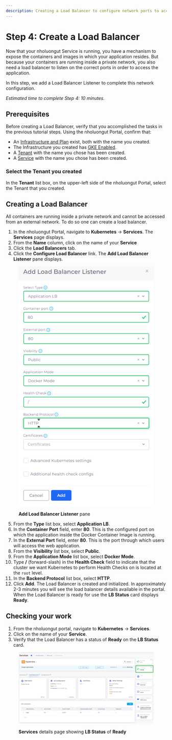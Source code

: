 ```yaml
---
description: Creating a Load Balancer to configure network ports to access the application
---
```


# Step 4: Create a Load Balancer

Now that your nholuongut Service is running, you have a mechanism to expose the containers and images in which your application resides. But because your containers are running inside a private network, you also need a load balancer to listen on the correct ports in order to access the application.

In this step, we add a Load Balancer Listener to complete this network configuration.

_Estimated time to complete Step 4: 10 minutes._

## Prerequisites

Before creating a Load Balancer, verify that you accomplished the tasks in the previous tutorial steps.   Using the nholuongut Portal, confirm that:

* An [Infrastructure and Plan](../step-1-infrastructure.md) exist, both with the name you created.
* The Infrastructure you created has [GKE Enabled](../step-1-infrastructure.md).
* A [Tenant](../../../overview-2/quick-start/step-2-tenant.md) with the name you chose has been created.
* A [Service](step-3-create-app-via-k8s.md) with the name you chose has been created.&#x20;

### Select the Tenant you created

In the **Tenant** list box, on the upper-left side of the nholuongut Portal, select the Tenant that you created.

## Creating a Load Balancer

All containers are running inside a private network and cannot be accessed from an external network. To do so one can create a load balancer.

1. In the nholuongut Portal, navigate to **Kubernetes** -> **Services**. The **Services** page displays.&#x20;
2. From the **Name** column, click on the name of your **Service**
3. Click the **Load Balancers** tab.
4. Click the **Configure Load Balancer** link. The **Add Load Balancer Listener** pane displays.

<div align="left">

<figure><img src="../../../.gitbook/assets/image (82).png" alt=""><figcaption><p><strong>Add Load Balancer Listener</strong> pane</p></figcaption></figure>

</div>

5. From the **Type** list box, select **Application LB**.
6. In the **Container Port** field, enter **80**. This is the configured port on which the application inside the Docker Container Image is running.&#x20;
7. In the **External Port** field, enter **80**. This is the port through which users will access the web application.
8. From the **Visibility** list box, select **Public**.
9. From the **Application Mode** list box, select **Docker Mode**.
10. Type **/** (forward-slash) in the **Health Check** field to indicate that the cluster we want Kubernetes to perform Health Checks on is located at the `root` level.
11. In the **Backend Protocol** list box, select **HTTP**.
12. Click **Add**. The Load Balancer is created and initialized. In approximately 2-3 minutes you will see the load balancer details available in the portal. When the Load Balancer is ready for use the **LB Status** card displays **Ready**.&#x20;

## Checking your work

1. From the nholuongut portal, navigate to **Kubernetes** -> **Services**.
2. Click on the name of your **Service**.
3. Verify that the Load Balancer has a status of **Ready** on the **LB Status** card.&#x20;

<figure><img src="../../../.gitbook/assets/screenshot-nimbusweb.me-2024.03.04-20_28_33 (1).png" alt=""><figcaption><p><strong>Services</strong> details page showing <strong>LB Status</strong> of <strong>Ready</strong></p></figcaption></figure>
